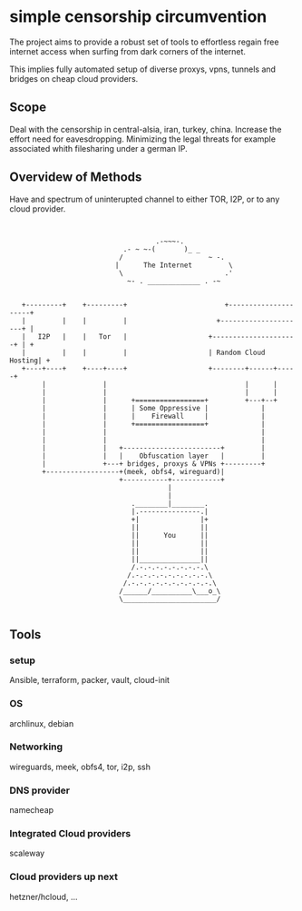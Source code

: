 # simple censorship circumvention

The project aims to provide a robust set of tools to effortless regain free internet access when surfing from dark corners of the internet.

This implies fully automated setup of diverse proxys, vpns, tunnels and bridges on cheap cloud providers.


## Scope
Deal with the censorship in central-alsia, iran, turkey, china.
Increase the effort need for eavesdropping.
Minimizing the legal threats for example associated whith filesharing under a german IP.



## Overvidew of Methods

Have and spectrum of uninterupted channel to either TOR, I2P, or to any cloud provider.
```


                                    .-~~~-.
                            .- ~ ~-(       )_ _
                           /                     ~ -.
                          |      The Internet         \
                           \                         .'
                             ~- . _____________ . -~


   +---------+    +---------+                        +---------------------+
   |         |    |         |                      +---------------------+ |
   |   I2P   |    |   Tor   |                    +---------------------+ | +
   |         |    |         |                    | Random Cloud Hosting| +
   +----+----+    +----+----+                    +--------+------+-----+
        |              |                                  |      |
        |              |                                  |      |
        |              |      +=================+         +---+--+
        |              |      | Some Oppressive |             |
        |              |      |    Firewall     |             |
        |              |      +=================+             |
        |              |                                      | 
        |              |                                      |
        |              |   +------------------------+         |
        |              |   |    Obfuscation layer   |         |
        |              +---+ bridges, proxys & VPNs +---------+
        +------------------+(meek, obfs4, wireguard)|
                           +-----------+------------+
                                       |
                                       |
                              .________|________.
                              |.---------------.|
                              +|               |+
                              ||               ||
                              ||      You      ||
                              ||               ||
                              ||               ||
                              ||_______________||
                              /.-.-.-.-.-.-.-.-.\
                             /.-.-.-.-.-.-.-.-.-.\
                            /.-.-.-.-.-.-.-.-.-.-.\
                           /______/__________\___o_\
                           \_______________________/


```


## Tools
### setup
Ansible, terraform, packer, vault, cloud-init


### OS
archlinux, debian


### Networking
wireguards, meek, obfs4, tor, i2p, ssh


### DNS provider
namecheap


### Integrated Cloud providers
scaleway


### Cloud providers up next
hetzner/hcloud, ...

